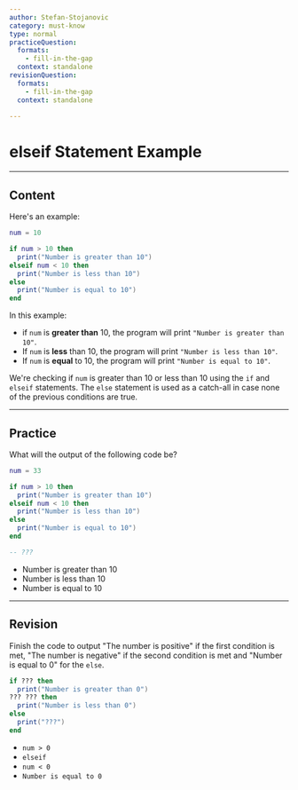 ```yaml
---
author: Stefan-Stojanovic
category: must-know
type: normal
practiceQuestion:
  formats:
    - fill-in-the-gap
  context: standalone
revisionQuestion:
  formats:
    - fill-in-the-gap
  context: standalone

---
```


# elseif Statement Example

---

## Content

Here's an example:
```lua
num = 10

if num > 10 then
  print("Number is greater than 10")
elseif num < 10 then
  print("Number is less than 10")
else
  print("Number is equal to 10")
end
```

In this example:

- if `num` is **greater than** 10, the program will print `"Number is greater than 10"`. 
- If `num` is **less** than 10, the program will print `"Number is less than 10"`. 
- If `num` is **equal** to 10, the program will print `"Number is equal to 10"`.

We're checking if `num` is greater than 10 or less than 10 using the `if` and `elseif` statements. The `else` statement is used as a catch-all in case none of the previous conditions are true.

---

## Practice

What will the output of the following code be?
```lua
num = 33

if num > 10 then
  print("Number is greater than 10")
elseif num < 10 then
  print("Number is less than 10")
else
  print("Number is equal to 10")
end

-- ???
```

- Number is greater than 10
- Number is less than 10
- Number is equal to 10

---

## Revision

Finish the code to output "The number is positive" if the first condition is met, "The number is negative" if the second condition is met and "Number is equal to 0" for the `else`.
```lua
if ??? then
  print("Number is greater than 0")
??? ??? then
  print("Number is less than 0")
else
  print("???")
end
```

- `num > 0`
- `elseif`
- `num < 0`
- `Number is equal to 0`
